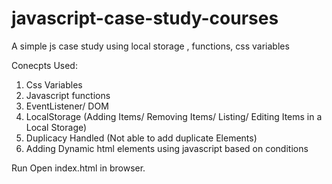 # javascript-case-study-courses
A simple js case study using local storage , functions, css variables 

Conecpts Used:
1) Css Variables 
2) Javascript functions
3) EventListener/ DOM
5) LocalStorage (Adding Items/ Removing Items/ Listing/ Editing Items in a Local Storage)
6) Duplicacy Handled (Not able to add duplicate Elements)
7) Adding Dynamic html elements using javascript based on conditions

Run
Open index.html in browser.

